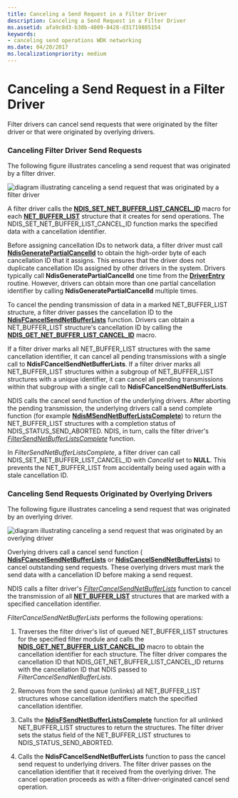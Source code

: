 ```yaml
---
title: Canceling a Send Request in a Filter Driver
description: Canceling a Send Request in a Filter Driver
ms.assetid: afa9c8d3-b30b-4009-8428-d31719885154
keywords:
- canceling send operations WDK networking
ms.date: 04/20/2017
ms.localizationpriority: medium
---
```


# Canceling a Send Request in a Filter Driver





Filter drivers can cancel send requests that were originated by the filter driver or that were originated by overlying drivers.

### Canceling Filter Driver Send Requests

The following figure illustrates canceling a send request that was originated by a filter driver.

![diagram illustrating canceling a send request that was originated by a filter driver](images/filtercancelsend.png)

A filter driver calls the [**NDIS\_SET\_NET\_BUFFER\_LIST\_CANCEL\_ID**](https://docs.microsoft.com/windows-hardware/drivers/network/ndis-set-net-buffer-list-cancel-id) macro for each [**NET\_BUFFER\_LIST**](https://docs.microsoft.com/windows-hardware/drivers/ddi/content/ndis/ns-ndis-_net_buffer_list) structure that it creates for send operations. The NDIS\_SET\_NET\_BUFFER\_LIST\_CANCEL\_ID function marks the specified data with a cancellation identifier.

Before assigning cancellation IDs to network data, a filter driver must call [**NdisGeneratePartialCancelId**](https://docs.microsoft.com/windows-hardware/drivers/ddi/content/ndis/nf-ndis-ndisgeneratepartialcancelid) to obtain the high-order byte of each cancellation ID that it assigns. This ensures that the driver does not duplicate cancellation IDs assigned by other drivers in the system. Drivers typically call **NdisGeneratePartialCancelId** one time from the [**DriverEntry**](https://docs.microsoft.com/windows-hardware/drivers/ddi/content/wdm/nc-wdm-driver_initialize) routine. However, drivers can obtain more than one partial cancellation identifier by calling **NdisGeneratePartialCancelId** multiple times.

To cancel the pending transmission of data in a marked NET\_BUFFER\_LIST structure, a filter driver passes the cancellation ID to the [**NdisFCancelSendNetBufferLists**](https://docs.microsoft.com/windows-hardware/drivers/ddi/content/ndis/nf-ndis-ndisfcancelsendnetbufferlists) function. Drivers can obtain a NET\_BUFFER\_LIST structure's cancellation ID by calling the [**NDIS\_GET\_NET\_BUFFER\_LIST\_CANCEL\_ID**](https://docs.microsoft.com/windows-hardware/drivers/network/ndis-get-net-buffer-list-cancel-id) macro.

If a filter driver marks all NET\_BUFFER\_LIST structures with the same cancellation identifier, it can cancel all pending transmissions with a single call to **NdisFCancelSendNetBufferLists**. If a filter driver marks all NET\_BUFFER\_LIST structures within a subgroup of NET\_BUFFER\_LIST structures with a unique identifier, it can cancel all pending transmissions within that subgroup with a single call to **NdisFCancelSendNetBufferLists**.

NDIS calls the cancel send function of the underlying drivers. After aborting the pending transmission, the underlying drivers call a send complete function (for example [**NdisMSendNetBufferListsComplete**](https://docs.microsoft.com/windows-hardware/drivers/ddi/content/ndis/nf-ndis-ndismsendnetbufferlistscomplete)) to return the NET\_BUFFER\_LIST structures with a completion status of NDIS\_STATUS\_SEND\_ABORTED. NDIS, in turn, calls the filter driver's [*FilterSendNetBufferListsComplete*](https://docs.microsoft.com/windows-hardware/drivers/ddi/content/ndis/nc-ndis-filter_send_net_buffer_lists_complete) function.

In *FilterSendNetBufferListsComplete*, a filter driver can call NDIS\_SET\_NET\_BUFFER\_LIST\_CANCEL\_ID with *CancelId* set to **NULL**. This prevents the NET\_BUFFER\_LIST from accidentally being used again with a stale cancellation ID.

### Canceling Send Requests Originated by Overlying Drivers

The following figure illustrates canceling a send request that was originated by an overlying driver.

![diagram illustrating canceling a send request that was originated by an overlying driver](images/cancelfiltersend.png)

Overlying drivers call a cancel send function ( [**NdisFCancelSendNetBufferLists**](https://docs.microsoft.com/windows-hardware/drivers/ddi/content/ndis/nf-ndis-ndisfcancelsendnetbufferlists) or [**NdisCancelSendNetBufferLists**](https://docs.microsoft.com/windows-hardware/drivers/ddi/content/ndis/nf-ndis-ndiscancelsendnetbufferlists)) to cancel outstanding send requests. These overlying drivers must mark the send data with a cancellation ID before making a send request.

NDIS calls a filter driver's [*FilterCancelSendNetBufferLists*](https://docs.microsoft.com/windows-hardware/drivers/ddi/content/ndis/nc-ndis-filter_cancel_send_net_buffer_lists) function to cancel the transmission of all [**NET\_BUFFER\_LIST**](https://docs.microsoft.com/windows-hardware/drivers/ddi/content/ndis/ns-ndis-_net_buffer_list) structures that are marked with a specified cancellation identifier.

*FilterCancelSendNetBufferLists* performs the following operations:

1.  Traverses the filter driver's list of queued NET\_BUFFER\_LIST structures for the specified filter module and calls the [**NDIS\_GET\_NET\_BUFFER\_LIST\_CANCEL\_ID**](https://docs.microsoft.com/windows-hardware/drivers/network/ndis-get-net-buffer-list-cancel-id) macro to obtain the cancellation identifier for each structure. The filter driver compares the cancellation ID that NDIS\_GET\_NET\_BUFFER\_LIST\_CANCEL\_ID returns with the cancellation ID that NDIS passed to *FilterCancelSendNetBufferLists*.

2.  Removes from the send queue (unlinks) all NET\_BUFFER\_LIST structures whose cancellation identifiers match the specified cancellation identifier.

3.  Calls the [**NdisFSendNetBufferListsComplete**](https://docs.microsoft.com/windows-hardware/drivers/ddi/content/ndis/nf-ndis-ndisfsendnetbufferlistscomplete) function for all unlinked NET\_BUFFER\_LIST structures to return the structures. The filter driver sets the status field of the NET\_BUFFER\_LIST structures to NDIS\_STATUS\_SEND\_ABORTED.

4.  Calls the **NdisFCancelSendNetBufferLists** function to pass the cancel send request to underlying drivers. The filter driver passes on the cancellation identifier that it received from the overlying driver. The cancel operation proceeds as with a filter-driver-originated cancel send operation.

 

 





